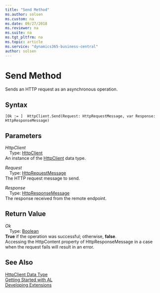 ```yaml
---
title: "Send Method"
ms.author: solsen
ms.custom: na
ms.date: 09/27/2018
ms.reviewer: na
ms.suite: na
ms.tgt_pltfrm: na
ms.topic: article
ms.service: "dynamics365-business-central"
author: solsen
---
```

[//]: # (START>DO_NOT_EDIT)
[//]: # (IMPORTANT:Do not edit any of the content between here and the END>DO_NOT_EDIT.)
[//]: # (Any modifications should be made in the .resx files in the ModernDev repo.)
# Send Method
Sends an HTTP request as an asynchronous operation.

## Syntax
```
[Ok := ]  HttpClient.Send(Request: HttpRequestMessage, var Response: HttpResponseMessage)
```
## Parameters
*HttpClient*  
&emsp;Type: [HttpClient](httpclient-data-type.md)  
An instance of the [HttpClient](httpclient-data-type.md) data type.  

*Request*  
&emsp;Type: [HttpRequestMessage](httprequestmessage-data-type.md)  
The HTTP request message to send.
        
*Response*  
&emsp;Type: [HttpResponseMessage](httpresponsemessage-data-type.md)  
The response received from the remote endpoint.  


## Return Value
*Ok*  
&emsp;Type: [Boolean](boolean-data-type.md)  
**True** if the operation was successful; otherwise, **false**.  
Accessing the HttpContent property of HttpResponseMessage in a case when the request fails will result in an error.  


[//]: # (IMPORTANT: END>DO_NOT_EDIT)
## See Also
[HttpClient Data Type](httpclient-data-type.md)  
[Getting Started with AL](../devenv-get-started.md)  
[Developing Extensions](../devenv-dev-overview.md)